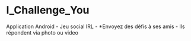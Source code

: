 # I_Challenge_You
Application Android - Jeu social IRL - *Envoyez des défis à ses amis - Ils répondent via photo ou video
